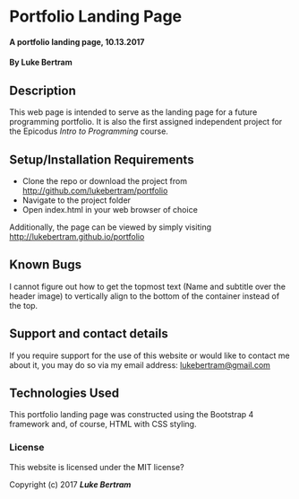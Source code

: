 # Portfolio Landing Page

#### A portfolio landing page, 10.13.2017

#### By **Luke Bertram**

## Description

This web page is intended to serve as the landing page for a future programming portfolio. It is also the first assigned independent project for the Epicodus _Intro to Programming_ course.

## Setup/Installation Requirements

* Clone the repo or download the project from http://github.com/lukebertram/portfolio
* Navigate to the project folder
* Open index.html in your web browser of choice

Additionally, the page can be viewed by simply visiting http://lukebertram.github.io/portfolio

## Known Bugs

I cannot figure out how to get the topmost text (Name and subtitle over the header image) to vertically align to the bottom of the container instead of the top.

## Support and contact details

If you require support for the use of this website or would like to contact me about it, you may do so via my email address: lukebertram@gmail.com

## Technologies Used

This portfolio landing page was constructed using the Bootstrap 4 framework and, of course, HTML with CSS styling.

### License

This website is licensed under the MIT license?

Copyright (c) 2017 **_Luke Bertram_**
